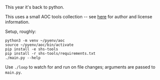 This year it's back to python.

This uses a small AOC tools collection -- see [here](shs-tools/setup.py)
for author and license information.

Setup, roughly:
```
python3 -m venv ~/pyenv/aoc
source ~/pyenv/aoc/bin/activate
pip install -e shs-tools
pip install -r shs-tools/requirements.txt 
./main.py --help
```

Use `./loop` to watch for and run on file changes; arguments are passed
to `main.py`.

